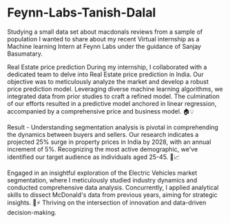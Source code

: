 # Feynn-Labs-Tanish-Dalal
Studying a small data set about macdonals reviews from a sample of population
I wanted to share about my recent Virtual internship as a Machine learning Intern at Feynn Labs under the guidance of Sanjay Basumatary.

Real Estate price prediction
During my internship, I collaborated with a dedicated team to delve into Real Estate price prediction in India. Our objective was 
to meticulously analyze the market and develop a robust price prediction model. Leveraging diverse machine learning algorithms, we 
integrated data from prior studies to craft a refined model. The culmination of our efforts resulted in a predictive model anchored 
in linear regression, accompanied by a comprehensive price and business model. 🏠💡

Result - Understanding segmentation analysis is pivotal in comprehending the dynamics between buyers and sellers. Our research
indicates a projected 25% surge in property prices in India by 2028, with an annual increment of 5%. Recognizing the most active 
demographic, we've identified our target audience as individuals aged 25-45. 🏡📈

Engaged in an insightful exploration of the Electric Vehicles market segmentation, where I meticulously studied industry dynamics 
and conducted comprehensive data analysis. Concurrently, I applied analytical skills to dissect McDonald's data from previous years,
aiming for strategic insights. 🚗⚡ Thriving on the intersection of innovation and data-driven decision-making.

